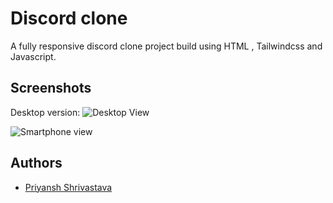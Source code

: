 
# Discord clone
 A fully responsive discord clone project build using HTML , Tailwindcss and Javascript.

## Screenshots

Desktop version: 
![Desktop View](https://i.postimg.cc/SsnB6bcY/Screenshot-from-2023-04-10-23-03-50.png)

![Smartphone view](https://i.postimg.cc/Y9Q3KXHy/Screenshot-from-2023-04-10-23-05-22.png)




## Authors

- [Priyansh Shrivastava](https://www.github.com/PriyanshShrivastava)


